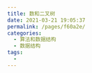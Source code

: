 ```yaml
---
title: 数和二叉树
date: 2021-03-21 19:05:37
permalink: /pages/f60a2e/
categories:
  - 算法和数据结构
  - 数据结构
tags:
  - 
---
```

